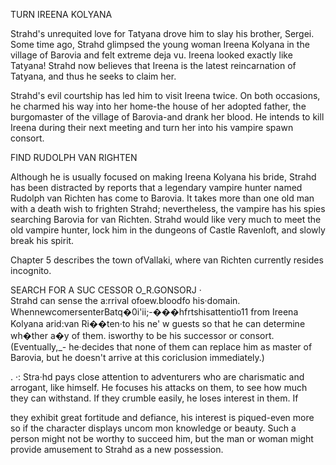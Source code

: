 TURN IREENA KOLYANA

Strahd's unrequited love for Tatyana drove him to slay his brother, Sergei. Some time ago, Strahd glimpsed the young woman Ireena Kolyana in the village of Barovia and felt extreme deja vu. Ireena looked exactly like Tatyana! Strahd now believes that Ireena is the latest reincarnation of Tatyana, and thus he seeks to claim her.

Strahd's evil courtship has led him to visit Ireena twice. On both occasions, he charmed his way into her home-the house of her adopted father, the burgomaster of the village of Barovia-and drank her blood. He intends to kill Ireena during their next meeting and turn her into his vampire spawn consort.

FIND RUDOLPH VAN RIGHTEN

Although he is usually focused on making Ireena Kolyana his bride, Strahd has been distracted by reports that a legendary vampire hunter named Rudolph van Richten has come to Barovia. It takes more than one old man with a death wish to frighten Strahd; nevertheless, the vampire has his spies searching Barovia for van Richten. Strahd would like very much to meet the old vampire hunter, lock him in the dungeons of Castle Ravenloft, and slowly break his spirit.

Chapter 5 describes the town ofVallaki, where van Richten currently resides incognito.

SEARCH FOR A SUC CESSOR O_R.GONSORJ ·  
Strahd can sense the a:rrival ofoew.bloodfo his·domain. WhennewcomersenterBatq�0i'ii;-���hfrtshisattentio11 from Ireena Kolyana arid:van Ri��ten·to his ne' w guests so that he can determine wh�ther a�y of them. isworthy to be his successor or consort. (Eventually,_- he·decides that none of them can replace him as master of Barovia, but he doesn't arrive at this coriclusion immediately.)

. ·: Stra·hd pays close attention to adventurers who are charismatic and arrogant, like himself. He focuses his attacks on them, to see how much they can withstand. If they crumble easily, he loses interest in them. If

they exhibit great fortitude and defiance, his interest is piqued-even more so if the character displays uncom­ mon knowledge or beauty. Such a person might not be worthy to succeed him, but the man or woman might provide amusement to Strahd as a new possession.


